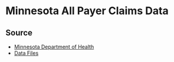 # Minnesota All Payer Claims Data

## Source
- [Minnesota Department of Health](https://www.health.state.mn.us/data/apcd/index.html)
- [Data Files](https://www.health.state.mn.us/data/apcd/publicusefiles/download.html)